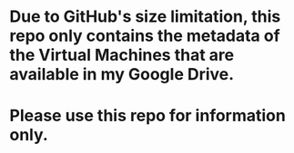 # Due to GitHub's size limitation, this repo only contains the metadata of the Virtual Machines that are available in my Google Drive.

# Please use this repo for information only.
